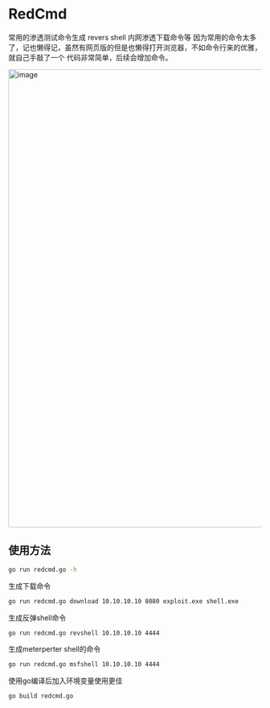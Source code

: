 # RedCmd
常用的渗透测试命令生成 revers shell 内网渗透下载命令等
因为常用的命令太多了，记也懒得记，虽然有网页版的但是也懒得打开浏览器，不如命令行来的优雅，
就自己手敲了一个 代码非常简单，后续会增加命令。

<img width="910" alt="image" src="https://github.com/sspsec/RedCmd/assets/142762749/0b037ee5-87b2-4ddc-8f7d-0422723521e1">

## 使用方法
``` bash
go run redcmd.go -h
```

生成下载命令
``` bash
go run redcmd.go download 10.10.10.10 8080 exploit.exe shell.exe
```

生成反弹shell命令
``` bash
go run redcmd.go revshell 10.10.10.10 4444
```

生成meterperter shell的命令
``` bash
go run redcmd.go msfshell 10.10.10.10 4444
```

使用go编译后加入环境变量使用更佳
``` bash
go build redcmd.go
```
